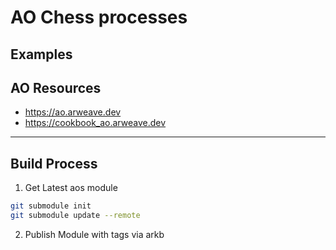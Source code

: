 # AO Chess processes

## Examples

## AO Resources

- https://ao.arweave.dev
- https://cookbook_ao.arweave.dev

---

## Build Process

1. Get Latest aos module

```sh
git submodule init
git submodule update --remote
```

2. Publish Module with tags via arkb
